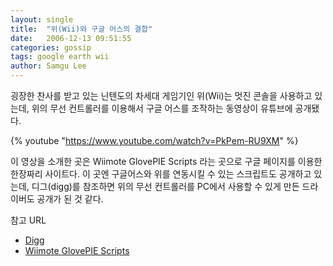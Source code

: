 ```yaml
---
layout: single
title:  "위(Wii)와 구글 어스의 결합"
date:   2006-12-13 09:51:55
categories: gossip
tags: google earth wii
author: Samgu Lee
---
```

굉장한 찬사를 받고 있는 닌텐도의 차세대 게임기인 위(Wii)는 멋진 콘솔을 사용하고 있는데, 위의 무선 컨트롤러를 이용해서 구글 어스를 조작하는 동영상이 유튜브에 공개됐다.

{% youtube "https://www.youtube.com/watch?v=PkPem-RU9XM" %}

이 영상을 소개한 곳은 Wiimote GlovePIE Scripts 라는 곳으로 구글 페이지를 이용한 한장짜리 사이트다. 이 곳엔 구글어스와 위를 연동시킬 수 있는 스크립트도 공개하고 있는데, 디그(digg)를 참조하면 위의 무선 컨트롤러를 PC에서 사용할 수 있게 만든 드라이버도 공개가 된 것 같다.

참고 URL

- [Digg](http://digg.com/linux_unix/Google_Earth_interface_for_Wii_remote)
- [Wiimote GlovePIE Scripts](http://coulston.googlepages.com/wii)
